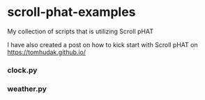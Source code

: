# scroll-phat-examples
My collection of scripts that is utilizing Scroll pHAT

I have also created a post on how to kick start with Scroll pHAT on https://tomhudak.github.io/

### clock.py

### weather.py